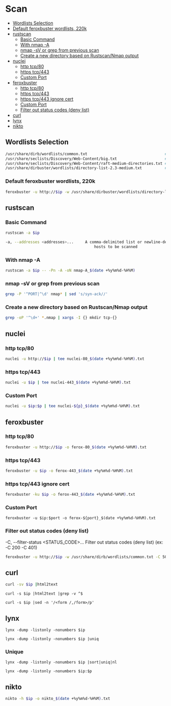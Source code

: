 # Scan

- [Wordlists Selection](#wordlists-selection)
- [Default feroxbuster wordlists, 220k](#default-feroxbuster-wordlists-220k)
- [rustscan](#rustscan)
  - [Basic Command](#basic-command)
  - [With nmap -A](#with-nmap--a)
  - [nmap -sV or grep from previous scan](#nmap--sv-or-grep-from-previous-scan)
  - [Create a new directory based on Rustscan/Nmap output](#create-a-new-directory-based-on-rustscannmap-output)
- [nuclei](#nuclei)
  - [http tcp/80](#http-tcp80)
  - [https tcp/443](#https-tcp443)
  - [Custom Port](#custom-port)
- [feroxbuster](#feroxbuster)
  - [http tcp/80](#http-tcp80-1)
  - [https tcp/443](#https-tcp443-1)
  - [https tcp/443 ignore cert](#https-tcp443-ignore-cert)
  - [Custom Port](#custom-port-1)
  - [Filter out status codes (deny list)](#filter-out-status-codes-deny-list)
- [curl](#curl)
- [lynx](#lynx)
- [nikto](#nikto)


## Wordlists Selection
```sh
/usr/share/dirb/wordlists/common.txt                                  # 4614
/usr/share/seclists/Discovery/Web-Content/big.txt                     # 20476
/usr/share/seclists/Discovery/Web-Content/raft-medium-directories.txt # 30000, default in feroxbuster
/usr/share/dirbuster/wordlists/directory-list-2.3-medium.txt          # 220560
```

### Default feroxbuster wordlists, 220k
```sh
feroxbuster -u http://$ip -w /usr/share/dirbuster/wordlists/directory-list-2.3-medium.txt
```

## rustscan
### Basic Command
```sh
rustscan -a $ip

-a, --addresses <addresses>...     A comma-delimited list or newline-delimited file of separated CIDRs, IPs, or
                                       hosts to be scanned
```

### With nmap -A
```sh
rustscan -a $ip -- -Pn -A -oN nmap-A_$(date +%y%m%d-%H%M)
```

### nmap -sV or grep from previous scan
```sh
grep -P '^PORT|^\d' nmap* | sed 's/syn-ack//'
```

### Create a new directory based on Rustscan/Nmap output
```sh
grep -oP '^\d+' *.nmap | xargs -I {} mkdir tcp-{}
```

## nuclei

### http tcp/80
```sh
nuclei -u http://$ip | tee nuclei-80_$(date +%y%m%d-%H%M).txt
```

### https tcp/443
```sh
nuclei -u $ip | tee nuclei-443_$(date +%y%m%d-%H%M).txt
```

### Custom Port
```sh
nuclei -u $ip:$p | tee nuclei-${p}_$(date +%y%m%d-%H%M).txt
```

## feroxbuster

### http tcp/80
```sh
feroxbuster -u http://$ip -o ferox-80_$(date +%y%m%d-%H%M).txt
```

### https tcp/443
```sh
feroxbuster -u $ip -o ferox-443_$(date +%y%m%d-%H%M).txt
```

### https tcp/443 ignore cert
```sh
feroxbuster -ku $ip -o ferox-443_$(date +%y%m%d-%H%M).txt
```

### Custom Port
```
feroxbuster -u $ip:$port -o ferox-${port}_$(date +%y%m%d-%H%M).txt
```

### Filter out status codes (deny list)
-C, --filter-status <STATUS_CODE>...
      Filter out status codes (deny list) (ex: -C 200 -C 401)
```sh
feroxbuster -u http://$ip -w /usr/share/dirb/wordlists/common.txt -C 502
```

## curl
```sh
curl -sv $ip |html2text
```
```
curl -s $ip |html2text |grep -v ^$
```
```
curl -s $ip |sed -n '/<form /,/form>/p'
```

## lynx
```
lynx -dump -listonly -nonumbers $ip
```
```
lynx -dump -listonly -nonumbers $ip |uniq
```

### Unique
```
lynx -dump -listonly -nonumbers $ip |sort|uniq|nl
```
```
lynx -dump -listonly -nonumbers $ip:$p
```

## nikto
```sh
nikto -h $ip -o nikto_$(date +%y%m%d-%H%M).txt
```

